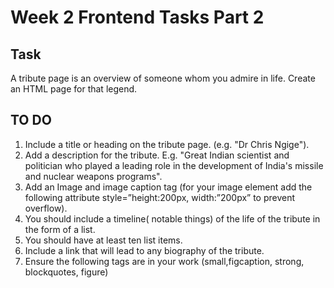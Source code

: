 # Week 2 Frontend Tasks Part 2

## Task
A tribute page is an overview of someone whom you admire in life. Create an HTML page for that legend.

## TO DO
1. Include a title or heading on the tribute page. (e.g. "Dr Chris Ngige").
2. Add a description for the tribute. E.g. "Great Indian scientist and politician who played a leading role in the development of India's missile and nuclear weapons programs".
3. Add an Image and image caption tag (for your image element add the following attribute style=”height:200px, width:”200px” to prevent overflow). 
4. You should include a timeline( notable things) of the life of the tribute in the form of a list.
5. You should have at least ten list items.
6. Include a link that will lead to any biography of the tribute.
7. Ensure the following tags are in your work (small,figcaption, strong, blockquotes, figure) 